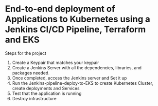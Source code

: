 # End-to-end deployment of Applications to Kubernetes using a Jenkins CI/CD Pipeline, Terraform and EKS

Steps for the project
1) Create a Keypair that matches your keypair
2) Create a Jenkins Server with all the dependencies, libraries, and packages needed.
2) Once completed, access the Jenkins server and Set it up
4) Run the Jenkins-pipeline-deploy-to-EKS to create Kubernetes Cluster, create deployments and Services
5) Test that the application is running
6) Destroy infrastructure
